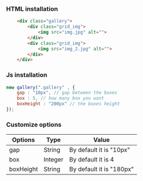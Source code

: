 
### HTML installation
```html
    <div class="gallery">
        <div class="grid_img">
            <img src="img.jpg" alt="">
        </div>
        <div class="grid_img">
            <img src="img_2.jpg" alt="">
        </div>
    </div>
```

### Js installation
```js
new gallery(".gallery" , {
    gap : "10px", // gap between the boxes
    box : 5, // how many box you want
    boxHeight : "200px" // the boxes height
});
```

### Customize options

| Options       | Type          | Value                    |
| ------------- | ------------- | ------------------------ |
| gap           | String        | By default it is "10px"  |
| box           | Integer       | By default it is 4       |
| boxHeight     | String        | By default it is "180px" |
